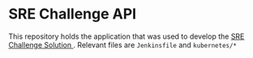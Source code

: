 # SRE Challenge API 

This repository holds the application that was used to develop the [SRE Challenge Solution
](https://github.com/davismar98/sre-challenged).
Relevant files are `Jenkinsfile` and `kubernetes/*` 